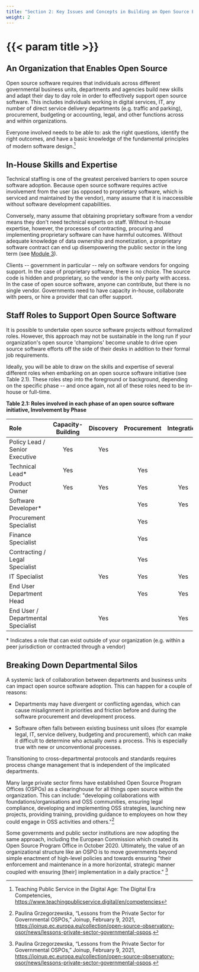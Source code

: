 ```yaml
---
title: "Section 2: Key Issues and Concepts in Building an Open Source Ecosystem"
weight: 2
---
```


# {{< param title >}}

## An Organization that Enables Open Source

Open source software requires that individuals across different governmental business units, departments and agencies build new skills and adapt their day to day role in order to effectively support open source software. This includes individuals working in digital services, IT, any number of direct service delivery departments (e.g. traffic and parking), procurement, budgeting or accounting, legal, and other functions across and within organizations.

Everyone involved needs to be able to: ask the right questions, identify the right outcomes, and have a basic knowledge of the fundamental principles of modern software design.[^10]

## In-House Skills and Expertise

Technical staffing is one of the greatest perceived barriers to open source software adoption. Because open source software requires active involvement from the user (as opposed to proprietary software, which is serviced and maintained by the vendor), many assume that it is inaccessible without software development capabilities.

Conversely, many assume that obtaining proprietary software from a vendor means they don't need technical experts on staff. Without in-house expertise, however, the processes of contracting, procuring and implementing proprietary software can have harmful outcomes. Without adequate knowledge of data ownership and monetization, a proprietary software contract can end up disempowering the public sector in the long term (see [Module 3](#_heading=h.o24g9bwi3uvb)).

Clients -- government in particular -- rely on software vendors for ongoing support. In the case of proprietary software, there is no choice. The source code is hidden and proprietary, so the vendor is the only party with access. In the case of open source software, anyone can contribute, but there is no single vendor. Governments need to have capacity in-house, collaborate with peers, or hire a provider that can offer support.

## Staff Roles to Support Open Source Software

It is possible to undertake open source software projects without formalized roles. However, this approach may not be sustainable in the long run if your organization's open source 'champions' become unable to drive open source software efforts off the side of their desks in addition to their formal job requirements.

Ideally, you will be able to draw on the skills and expertise of several different roles when embarking on an open source software initiative (see Table 2.1). These roles step into the foreground or background, depending on the specific phase -- and once again, not all of these roles need to be in-house or full-time.

**Table 2.1: Roles involved in each phase of an open source software initiative, Involvement by Phase**

| Role                               | Capacity-Building | Discovery | Procurement | Integration | Maintenance |
| :--------------------------------- | :---------------: | :-------: | :---------: | :---------: | :---------: |
| Policy Lead / Senior Executive     |        Yes        |    Yes    |
| Technical Lead\*                   |        Yes        |           |     Yes     |             |     Yes     |
| Product Owner                      |        Yes        |    Yes    |     Yes     |     Yes     |             |
| Software Developer\*               |                   |           |     Yes     |     Yes     |     Yes     |
| Procurement Specialist             |                   |           |     Yes     |
| Finance Specialist                 |                   |           |     Yes     |
| Contracting / Legal Specialist     |                   |           |     Yes     |
| IT Specialist                      |                   |    Yes    |     Yes     |     Yes     |     Yes     |
| End User Department Head           |                   |           |     Yes     |     Yes     |
| End User / Departmental Specialist |                   |    Yes    |             |     Yes     |     Yes     |

\* Indicates a role that can exist outside of your organization (e.g. within a peer jurisdiction or contracted through a vendor)

## Breaking Down Departmental Silos

A systemic lack of collaboration between departments and business units can impact open source software adoption. This can happen for a couple of reasons:

- Departments may have divergent or conflicting agendas, which can cause misalignment in priorities and friction before and during the software procurement and development process.

- Software often falls between existing business unit siloes (for example legal, IT, service delivery, budgeting and procurement), which can make it difficult to determine who actually *owns* a process. This is especially true with new or unconventional processes.

Transitioning to cross-departmental protocols and standards requires process change management that is independent of the implicated departments.

Many large private sector firms have established Open Source Program Offices (OSPOs) as a clearinghouse for all things open source within the organization. This can include: "developing collaborations with foundations/organisations and OSS communities, ensuring legal compliance, developing and implementing OSS strategies, launching new projects, providing training, providing guidance to employees on how they could engage in OSS activities and others."[^11]

Some governments and public sector institutions are now adopting the same approach, including the European Commission which created its Open Source Program Office in October 2020. Ultimately, the value of an organizational structure like an OSPO is to move governments beyond simple enactment of high-level policies and towards ensuring "their enforcement and maintenance in a more horizontal, strategic manner coupled with ensuring \[their\] implementation in a daily practice." [^12]

[^10]: Teaching Public Service in the Digital Age: The Digital Era Competencies, https://www.teachingpublicservice.digital/en/competencies

[^11]: Paulina Grzegorzewska, “Lessons from the Private Sector for Governmental OSPOs,” Joinup, February 9, 2021, https://joinup.ec.europa.eu/collection/open-source-observatory-osor/news/lessons-private-sector-governmental-ospos.

[^12]: Paulina Grzegorzewska, “Lessons from the Private Sector for Governmental OSPOs,” Joinup, February 9, 2021, https://joinup.ec.europa.eu/collection/open-source-observatory-osor/news/lessons-private-sector-governmental-ospos.
